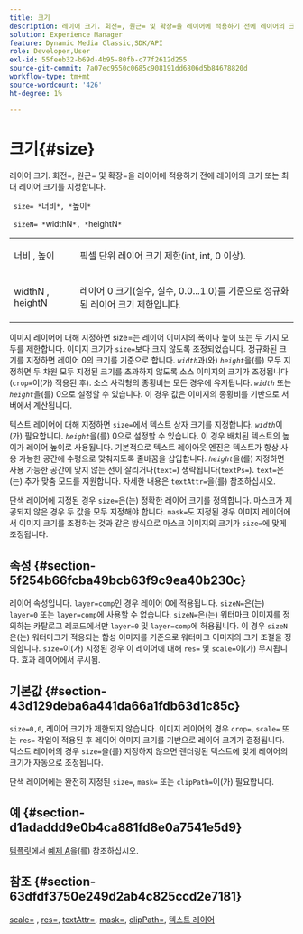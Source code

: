 ```yaml
---
title: 크기
description: 레이어 크기. 회전=, 원근= 및 확장=을 레이어에 적용하기 전에 레이어의 크기 또는 최대 레이어 크기를 지정합니다.
solution: Experience Manager
feature: Dynamic Media Classic,SDK/API
role: Developer,User
exl-id: 55feeb32-b69d-4b95-80fb-c77f2612d255
source-git-commit: 7a07ec9550c0685c908191dd6806d5b84678820d
workflow-type: tm+mt
source-wordcount: '426'
ht-degree: 1%

---
```


# 크기{#size}

레이어 크기. 회전=, 원근= 및 확장=을 레이어에 적용하기 전에 레이어의 크기 또는 최대 레이어 크기를 지정합니다.

` size= *`너비`*, *`높이`*`

` sizeN= *`widthN`*, *`heightN`*`

<table id="simpletable_FBE17D736F93485AA0053BF447B4CC9F"> 
 <tr class="strow"> 
  <td class="stentry"> <p> <span class="codeph"> <span class="varname"> 너비 </span>, <span class="varname"> 높이 </span> </span> </p> </td> 
  <td class="stentry"> <p>픽셀 단위 레이어 크기 제한(int, int, 0 이상). </p> </td> 
 </tr> 
 <tr class="strow"> 
  <td class="stentry"> <p> <span class="codeph"> <span class="varname"> widthN </span>, <span class="varname"> heightN </span> </span> </p> </td> 
  <td class="stentry"> <p>레이어 0 크기(실수, 실수, 0.0...1.0)를 기준으로 정규화된 레이어 크기 제한입니다. </p> </td> 
 </tr> 
</table>

이미지 레이어에 대해 지정하면 size=는 레이어 이미지의 폭이나 높이 또는 두 가지 모두를 제한합니다. 이미지 크기가 `size=`보다 크지 않도록 조정되었습니다. 정규화된 크기를 지정하면 레이어 0의 크기를 기준으로 합니다. *`width`*&#x200B;과(와) *`height`*&#x200B;을(를) 모두 지정하면 두 차원 모두 지정된 크기를 초과하지 않도록 소스 이미지의 크기가 조정됩니다(`crop=`이(가) 적용된 후). 소스 사각형의 종횡비는 모든 경우에 유지됩니다. *`width`* 또는 *`height`*&#x200B;을(를) 0으로 설정할 수 있습니다. 이 경우 값은 이미지의 종횡비를 기반으로 서버에서 계산됩니다.

텍스트 레이어에 대해 지정하면 `size=`에서 텍스트 상자 크기를 지정합니다. *`width`*&#x200B;이(가) 필요합니다. *`height`*&#x200B;을(를) 0으로 설정할 수 있습니다. 이 경우 배치된 텍스트의 높이가 레이어 높이로 사용됩니다. 기본적으로 텍스트 레이아웃 엔진은 텍스트가 항상 사용 가능한 공간에 수평으로 맞춰지도록 줄바꿈을 삽입합니다. *`height`*&#x200B;을(를) 지정하면 사용 가능한 공간에 맞지 않는 선이 잘리거나(`text=`) 생략됩니다(`textPs=`). `text=`은(는) 추가 맞춤 모드를 지원합니다. 자세한 내용은 `textAttr=`을(를) 참조하십시오.

단색 레이어에 지정된 경우 `size=`은(는) 정확한 레이어 크기를 정의합니다. 마스크가 제공되지 않은 경우 두 값을 모두 지정해야 합니다. `mask=`도 지정된 경우 이미지 레이어에서 이미지 크기를 조정하는 것과 같은 방식으로 마스크 이미지의 크기가 `size=`에 맞게 조정됩니다.

## 속성 {#section-5f254b66fcba49bcb63f9c9ea40b230c}

레이어 속성입니다. `layer=comp`인 경우 레이어 0에 적용됩니다. `sizeN=`은(는) `layer=0` 또는 `layer=comp`에 사용할 수 없습니다. `sizeN=`은(는) 워터마크 이미지를 정의하는 카탈로그 레코드에서만 `layer=0` 및 `layer=comp`에 허용됩니다. 이 경우 `sizeN`은(는) 워터마크가 적용되는 합성 이미지를 기준으로 워터마크 이미지의 크기 조절을 정의합니다. `size=`이(가) 지정된 경우 이 레이어에 대해 `res=` 및 `scale=`이(가) 무시됩니다. 효과 레이어에서 무시됨.

## 기본값 {#section-43d129deba6a441da66a1fdb63d1c85c}

`size=0,0`, 레이어 크기가 제한되지 않습니다. 이미지 레이어의 경우 `crop=`, `scale=` 또는 `res=` 작업이 적용된 후 레이어 이미지 크기를 기반으로 레이어 크기가 결정됩니다. 텍스트 레이어의 경우 `size=`을(를) 지정하지 않으면 렌더링된 텍스트에 맞게 레이어의 크기가 자동으로 조정됩니다.

단색 레이어에는 완전히 지정된 `size=`, `mask=` 또는 `clipPath=`이(가) 필요합니다.

## 예 {#section-d1adaddd9e0b4ca881fd8e0a7541e5d9}

[템플릿](../../../../../is-api/http-ref/image-serving-api-ref/c-http-protocol-reference/c-templates/c-templates.md#concept-3cd2d2adae0e41b2979b9640244d4d3e)에서 [예제 A](../../../../../is-api/http-ref/image-serving-api-ref/c-http-protocol-reference/c-templates/r-example-a.md#reference-c78ea82e8a1646738e764fa6685dfbac)을(를) 참조하십시오.

## 참조 {#section-63dfdf3750e249d2ab4c825ccd2e7181}

[scale=](../../../../../is-api/http-ref/image-serving-api-ref/c-http-protocol-reference/c-command-reference/r-is-http-scale.md#reference-098c30cea1764f189e6f7c7e400cc065) , [res=](../../../../../is-api/http-ref/image-serving-api-ref/c-http-protocol-reference/c-command-reference/r-res.md#reference-3d6fe416801148dea0f786f2b5169e55), [textAttr=](../../../../../is-api/http-ref/image-serving-api-ref/c-http-protocol-reference/c-command-reference/r-textattr.md#reference-ff00484fa3244286abeff34911f7ec0d), [mask=](../../../../../is-api/http-ref/image-serving-api-ref/c-http-protocol-reference/c-command-reference/r-mask.md#reference-922254e027404fb890b850e2723ee06e), [clipPath=](../../../../../is-api/http-ref/image-serving-api-ref/c-http-protocol-reference/c-command-reference/r-clippath.md#reference-8139b1b52dc54749b51b109521ddf83d), [텍스트 레이어](../../../../../is-api/http-ref/image-serving-api-ref/c-http-protocol-reference/c-text-formatting/r-text-layers.md#reference-47e78cfb18134db5ab09e17af14a6a8f)

